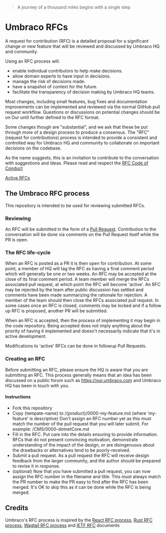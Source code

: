 > A journey of a thousand miles begins with a single step

# Umbraco RFCs

A request for contribution (RFC) is a detailed proposal for a significant change or new feature that will be reviewed and discussed by Umbraco HQ and community. 

Using an RFC process will:
* enable individual contributors to help make decisions.
* allow domain experts to have input in decisions.
* manage the risk of decisions made.
* have a snapshot of context for the future.
* facilitate the transparency of decision making by Umbraco HQ teams.

Most changes, including small features, bug fixes and documentation improvements can be implemented and reviewed via the normal GitHub pull request workflow. Questions or discussions on potential changes should be on Our until further defined to the RFC format.

Some changes though are "substantial", and we ask that these be put through more of a design process to produce a consensus.
The "RFC" (request for contributions) process is intended to provide a consistent and controlled way for Umbraco HQ and community to collaborate on important decisions on the codebase.

As the name suggests, this is an invitation to contribute to the conversation with suggestions and ideas. Please read and respect the [RFC Code of Conduct](https://github.com/umbraco/rfcs/blob/master/CODE_OF_CONDUCT.md)

[Active RFCs](https://github.com/umbraco/rfcs/pulls)

## The Umbraco RFC process

This repository is intended to be used for reviewing submitted RFCs. 

### Reviewing

An RFC will be submitted in the form of a [Pull Request](https://github.com/umbraco/rfcs/pulls). Contribution to the conversation will be done via comments on the Pull Request itself while the PR is open.

### The RFC life-cycle

When an RFC is posted as a PR it is then open for contribution. At some point, a member of HQ will tag the RFC as having a final comment period which will generally be one or two weeks. An RFC may be accepted at the close of its final comment period. A team member will merge the RFCs associated pull request, at which point the RFC will become 'active'. An RFC may be rejected by the team after public discussion has settled and comments have been made summarizing the rationale for rejection. A member of the team should then close the RFCs associated pull request. In some cases once an RFC is closed, comments may be locked and if a follow up RFC is proposed, another PR will be submitted.

When an RFC is accepted, then the process of implementing it may begin in the code repository. Being accepted does not imply anything about the priority of having it implemented and doesn't necessarily indicate that it's in active development.

Modifications to 'active' RFCs can be done in followup Pull Requests.

### Creating an RFC

Before submitting an RFC, please ensure the HQ is aware that you are submitting an RFC. This process generally means that an idea has been discussed on a public forum such as https://our.umbraco.com and Umbraco HQ has been in touch with you.

#### Instructions

* Fork this repository
* Copy {tempate-name} to /{product}/0000-my-feature.md (where 'my-feature' is descriptive) Don't assign an RFC number yet as this must match the number of the pull request that you will later submit. For example: /CMS/0000-dotnetCore.md
* Fill in the RFC. Put care into the details ensuring to provide information. RFCs that do not present convincing motivation, demonstrate understanding of the impact of the design, or are disingenuous about the drawbacks or alternatives tend to be poorly-received.
* Submit a pull request. As a pull request the RFC will receive design feedback from the larger community, and the author should be prepared to revise it in response.
* (optional) Now that you have submitted a pull request, you can now assign the RFC number in the filename and title. This must always match the PR number to make the PR easy to find after the RFC has been merged. It's OK to skip this as it can be done while the RFC is being merged.

## Credits

Umbraco's RFC process is inspired by the [React RFC process](https://github.com/reactjs/rfcs), [Rust RFC process](https://github.com/rust-lang/rfcs), [Wagtail RFC process](https://github.com/wagtail/rfcs) and [IETF RFC](https://www.ietf.org/standards/rfcs/) documents
